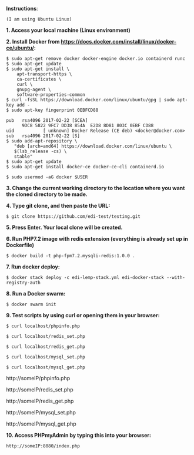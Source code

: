 **Instructions**:
```
(I am using Ubuntu Linux)
```
**1. Access your local machine (Linux environment)**

**2. Install Docker from https://docs.docker.com/install/linux/docker-ce/ubuntu/:** 
```
$ sudo apt-get remove docker docker-engine docker.io containerd runc
$ sudo apt-get update
$ sudo apt-get install \
    apt-transport-https \
    ca-certificates \
    curl \
    gnupg-agent \
    software-properties-common
$ curl -fsSL https://download.docker.com/linux/ubuntu/gpg | sudo apt-key add -
$ sudo apt-key fingerprint 0EBFCD88
    
pub   rsa4096 2017-02-22 [SCEA]
      9DC8 5822 9FC7 DD38 854A  E2D8 8D81 803C 0EBF CD88
uid           [ unknown] Docker Release (CE deb) <docker@docker.com>
sub   rsa4096 2017-02-22 [S]
$ sudo add-apt-repository \
   "deb [arch=amd64] https://download.docker.com/linux/ubuntu \
   $(lsb_release -cs) \
   stable"
$ sudo apt-get update
$ sudo apt-get install docker-ce docker-ce-cli containerd.io
```
```
$ sudo usermod -aG docker $USER
```
**3. Change the current working directory to the location where you want the cloned directory to be made.**

**4. Type git clone, and then paste the URL:** 
```
$ git clone https://github.com/edi-test/testing.git
```
**5. Press Enter. Your local clone will be created.**

**6. Run PHP7.2 image with redis extension (everything is already set up in Dockerfile)**
```
$ docker build -t php-fpm7.2.mysqli-redis:1.0.0 .
```
**7. Run docker deploy:**
```
$ docker stack deploy -c edi-lemp-stack.yml edi-docker-stack --with-registry-auth
```
**8. Run a Docker swarm:**
```
$ docker swarm init
```
**9. Test scripts by using curl or opening them in your browser:**
```
$ curl localhost/phpinfo.php

$ curl localhost/redis_set.php

$ curl localhost/redis_get.php

$ curl localhost/mysql_set.php

$ curl localhost/mysql_get.php
```

http://someIP/phpinfo.php

http://someIP/redis_set.php

http://someIP/redis_get.php

http://someIP/mysql_set.php

http://someIP/mysql_get.php

**10. Access PHPmyAdmin by typing this into your browser:**
```
http://someIP:8080/index.php
```

